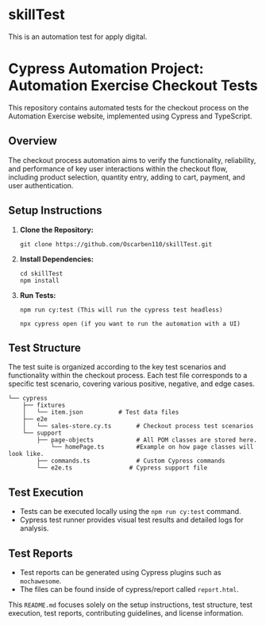# skillTest
This is an automation test for apply digital.

# Cypress Automation Project: Automation Exercise Checkout Tests

This repository contains automated tests for the checkout process on the Automation Exercise website, implemented using Cypress and TypeScript.

## Overview

The checkout process automation aims to verify the functionality, reliability, and performance of key user interactions within the checkout flow, including product selection, quantity entry, adding to cart, payment, and user authentication.

## Setup Instructions

1. **Clone the Repository:**
   ```
   git clone https://github.com/Oscarben110/skillTest.git
   ```

2. **Install Dependencies:**
   ```
   cd skillTest
   npm install
   ```

3. **Run Tests:**
   ```
   npm run cy:test (This will run the cypress test headless)

   npx cypress open (if you want to run the automation with a UI)

   ```


## Test Structure

The test suite is organized according to the key test scenarios and functionality within the checkout process. Each test file corresponds to a specific test scenario, covering various positive, negative, and edge cases.

```
└── cypress
    ├── fixtures
    │   └── item.json          # Test data files
    ├── e2e
    │   └── sales-store.cy.ts       # Checkout process test scenarios
    └── support
        ├── page-objects            # All POM classes are stored here.
            └── homePage.ts         #Example on how page classes will look like.
        ├── commands.ts             # Custom Cypress commands
        └── e2e.ts                # Cypress support file
```

## Test Execution

- Tests can be executed locally using the `npm run cy:test` command.
- Cypress test runner provides visual test results and detailed logs for analysis.

## Test Reports

- Test reports can be generated using Cypress plugins such as `mochawesome`.
- The files can be found inside of cypress/report called `report.html`.


This `README.md` focuses solely on the setup instructions, test structure, test execution, test reports, contributing guidelines, and license information.